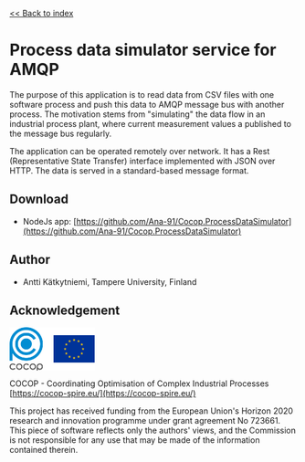 
[<< Back to index](index.html)

# Process data simulator service for AMQP

The purpose of this application is to read data from CSV files with one
software process and push this data to AMQP message bus with another process.
The motivation stems from "simulating" the data flow in an industrial process
plant, where current measurement values a published to the message bus
regularly.

The application can be operated remotely over network. It has a Rest
(Representative State Transfer) interface implemented with JSON over HTTP.
The data is served in a standard-based message format.


## Download

* NodeJs app: [https://github.com/Ana-91/Cocop.ProcessDataSimulator](https://github.com/Ana-91/Cocop.ProcessDataSimulator)


## Author

* Antti Kätkytniemi, Tampere University, Finland


## Acknowledgement

<img src="logos.png" alt="COCOP and EU" style="display:block;margin-right:auto" />

COCOP - Coordinating Optimisation of Complex Industrial Processes  
[https://cocop-spire.eu/](https://cocop-spire.eu/)

This project has received funding from the European Union's Horizon 2020
research and innovation programme under grant agreement No 723661. This piece
of software reflects only the authors' views, and the Commission is not
responsible for any use that may be made of the information contained therein.
